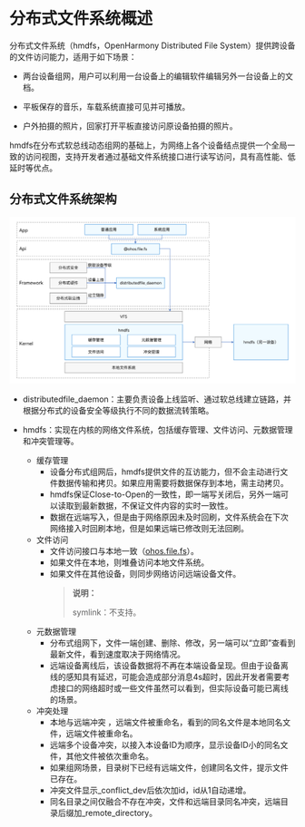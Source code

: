 # 分布式文件系统概述

分布式文件系统（hmdfs，OpenHarmony Distributed File System）提供跨设备的文件访问能力，适用于如下场景：

- 两台设备组网，用户可以利用一台设备上的编辑软件编辑另外一台设备上的文档。

- 平板保存的音乐，车载系统直接可见并可播放。

- 户外拍摄的照片，回家打开平板直接访问原设备拍摄的照片。

hmdfs在分布式软总线动态组网的基础上，为网络上各个设备结点提供一个全局一致的访问视图，支持开发者通过基础文件系统接口进行读写访问，具有高性能、低延时等优点。

## 分布式文件系统架构

![Distributed File System Architecture](figures/distributed-file-system-architecture.png)

- distributedfile_daemon：主要负责设备上线监听、通过软总线建立链路，并根据分布式的设备安全等级执行不同的数据流转策略。

- hmdfs：实现在内核的网络文件系统，包括缓存管理、文件访问、元数据管理和冲突管理等。
  - 缓存管理
    - 设备分布式组网后，hmdfs提供文件的互访能力，但不会主动进行文件数据传输和拷贝。如果应用需要将数据保存到本地，需主动拷贝。
    - hmdfs保证Close-to-Open的一致性，即一端写关闭后，另外一端可以读取到最新数据，不保证文件内容的实时一致性。
    - 数据在远端写入，但是由于网络原因未及时回刷，文件系统会在下次网络接入时回刷本地，但是如果远端已修改则无法回刷。
  - 文件访问
    - 文件访问接口与本地一致（[ohos.file.fs](../reference/apis/js-apis-file-fs.md)）。
    - 如果文件在本地，则堆叠访问本地文件系统。
    - 如果文件在其他设备，则同步网络访问远端设备文件。
        > **说明：**
        >
        > symlink：不支持。
  - 元数据管理
    - 分布式组网下，文件一端创建、删除、修改，另一端可以“立即”查看到最新文件，看到速度取决于网络情况。
    - 远端设备离线后，该设备数据将不再在本端设备呈现。但由于设备离线的感知具有延迟，可能会造成部分消息4s超时，因此开发者需要考虑接口的网络超时或一些文件虽然可以看到，但实际设备可能已离线的场景。
  - 冲突处理
    - 本地与远端冲突 ，远端文件被重命名，看到的同名文件是本地同名文件，远端文件被重命名。
    - 远端多个设备冲突，以接入本设备ID为顺序，显示设备ID小的同名文件，其他文件被依次重命名。
    - 如果组网场景，目录树下已经有远端文件，创建同名文件，提示文件已存在。
    - 冲突文件显示_conflict_dev后依次加id，id从1自动递增。
    - 同名目录之间仅融合不存在冲突，文件和远端目录同名冲突，远端目录后缀加_remote_directory。
